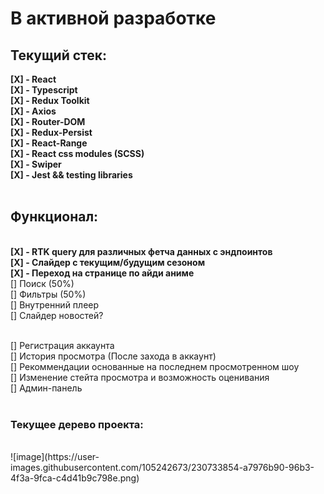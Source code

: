<h1>В активной разработке</h1>

<h2> Текущий стек: </h2>
<strong>[X] - React </strong>  <br>
<strong>[X] - Typescript </strong> <br>
<strong>[X] - Redux Toolkit </strong> <br>
<strong>[X] - Axios </strong> <br>
<strong>[X] - Router-DOM </strong> <br>
<strong>[X] - Redux-Persist </strong> <br>
<strong>[X] - React-Range </strong> <br>
<strong>[X] - React css modules (SCSS) </strong> <br>
<strong>[X] - Swiper </strong>  <br>
<strong>[X] - Jest && testing libraries </strong>  <br> <br>

<h2> Функционал: </h2> <br>
<strong>[X] - RTK query для различных фетча данных с эндпоинтов </strong> <br>
<strong>[X] - Слайдер с текущим/будущим сезоном </strong> <br>
<strong>[X] - Переход на странице по айди аниме </strong> <br>
[] Поиск (50%) <br>
[] Фильтры (50%) <br>
[] Внутренний плеер <br>
[] Слайдер новостей? <br><br>

[] Регистрация аккаунта <br>
[] История просмотра (После захода в аккаунт) <br>
[] Рекоммендации основанные на последнем просмотренном шоу <br>
[] Изменение стейта просмотра и возможность оценивания <br>
[] Админ-панель <br> <br>

<h3> Текущее дерево проекта: </h3> <br>
![image](https://user-images.githubusercontent.com/105242673/230733854-a7976b90-96b3-4f3a-9fca-c4d41b9c798e.png) <br>
